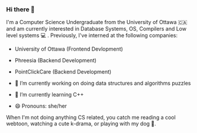 ### Hi there 👋

 I'm a Computer Science Undergraduate from the University of Ottawa 🇨🇦 and am currently interested in Database Systems, OS, Compilers and Low level systems 💻 . Previously, I've interned at the following companies:   

- University of Ottawa (Frontend Devlopment)
- Phreesia (Backend Development)
- PointClickCare (Backend Development) 

 
- 🔭 I’m currently working on doing data structures and algorithms puzzles
- 🌱 I’m currently learning C++ 
- 😄 Pronouns: she/her

When I'm not doing anything CS related, you catch me reading a cool webtoon, watching a cute k-drama, or playing with my dog 🐶.
